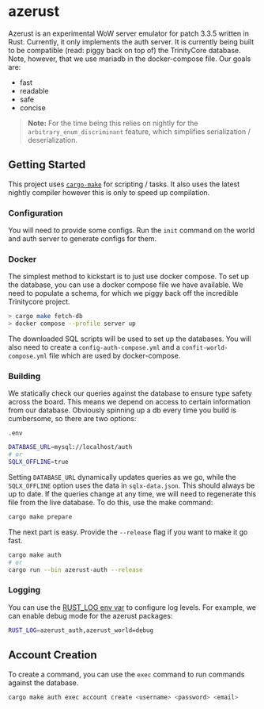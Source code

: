 # azerust

Azerust is an experimental WoW server emulator for patch 3.3.5
written in Rust. Currently, it only implements the auth server.
It is currently being built to be compatible (read: piggy back
on top of) the TrinityCore database. Note, however, that we use
mariadb in the docker-compose file. Our goals are:

- fast
- readable
- safe
- concise

> **Note:** For the time being this relies on nightly for the
> `arbitrary_enum_discriminant` feature, which simplifies
> serialization / deserialization.

## Getting Started

This project uses [`cargo-make`](https://github.com/sagiegurari/cargo-make)
for scripting / tasks. It also uses the latest nightly compiler
however this is only to speed up compilation.

### Configuration

You will need to provide some configs. Run the `init` command on
the world and auth server to generate configs for them.

### Docker

The simplest method to kickstart is to just use docker compose.
To set up the database, you can use a docker compose file we have
available. We need to populate a schema, for which we piggy back
off the incredible Trinitycore project.

```bash
> cargo make fetch-db
> docker compose --profile server up
```

The downloaded SQL scripts will be used to set up the databases.
You will also need to create a `config-auth-compose.yml` and a
`confit-world-compose.yml` file which are used by docker-compose.

### Building

We statically check our queries against the database to ensure
type safety across the board. This means we depend on access to
certain information from our database. Obviously spinning up a
db every time you build is cumbersome, so there are two options:

`.env`

```bash
DATABASE_URL=mysql://localhost/auth
# or
SQLX_OFFLINE=true
```

Setting `DATABASE_URL` dynamically updates queries as we go, while
the `SQLX_OFFLINE` option uses the data in `sqlx-data.json`. This
should always be up to date. If the queries change at any time, we
will need to regenerate this file from the live database. To do
this, use the make command:

```bash
cargo make prepare
```

The next part is easy. Provide the `--release` flag if you want to
make it go fast.

```bash
cargo make auth
# or
cargo run --bin azerust-auth --release
```

### Logging

You can use the [RUST_LOG env var](https://rust-lang-nursery.github.io/rust-cookbook/development_tools/debugging/config_log.html) to configure log levels.
For example, we can enable debug mode for the azerust packages:

```bash
RUST_LOG=azerust_auth,azerust_world=debug
```

## Account Creation

To create a command, you can use the `exec` command to run commands
against the database.

```bash
cargo make auth exec account create <username> <password> <email>
```
